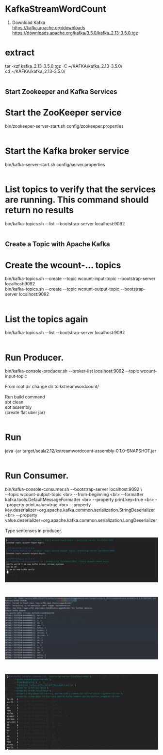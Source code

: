 # KafkaStreamWordCount<br>
1) Download Kafka<br>
https://kafka.apache.org/downloads<br>
https://downloads.apache.org/kafka/3.5.0/kafka_2.13-3.5.0.tgz<br>
# extract<br>
tar -xzf kafka_2.13-3.5.0.tgz -C ~/KAFKA/kafka_2.13-3.5.0/<br>
cd ~/KAFKA/kafka_2.13-3.5.0/<br>
<br>
## Start Zookeeper and Kafka Services<br>
# Start the ZooKeeper service<br>
bin/zookeeper-server-start.sh config/zookeeper.properties<br>
<br>
# Start the Kafka broker service<br>
bin/kafka-server-start.sh config/server.properties<br>
<br>
# List topics to verify that the services are running. This command should return no results<br>
bin/kafka-topics.sh --list --bootstrap-server localhost:9092<br>
<br>
## Create a Topic with Apache Kafka<br>
# Create the wcount-... topics<br>
bin/kafka-topics.sh --create --topic wcount-input-topic --bootstrap-server localhost:9092<br>
bin/kafka-topics.sh --create --topic wcount-output-topic --bootstrap-server localhost:9092<br>
<br>
# List the topics again<br>
bin/kafka-topics.sh --list --bootstrap-server localhost:9092<br>
<br>
# Run Producer.<br>
bin/kafka-console-producer.sh --broker-list localhost:9092 --topic wcount-input-topic<br>
<br>
From root dir change dir to kstreamwordcount/<br>
<br>
Run build command<br>
sbt clean<br>
sbt assembly<br>
(create flat uber jar)<br>
<br>
# Run<br>
java -jar target/scala2.12/kstreamwordcount-assembly-0.1.0-SNAPSHOT.jar<br>
<br>
# Run Consumer.
bin/kafka-console-consumer.sh --bootstrap-server localhost:9092 \\<br>
--topic wcount-output-topic \<br>
--from-beginning \<br>
--formatter kafka.tools.DefaultMessageFormatter \<br>
--property print.key=true \<br>
--property print.value=true \<br>
--property key.deserializer=org.apache.kafka.common.serialization.StringDeserializer \<br>
--property value.deserializer=org.apache.kafka.common.serialization.LongDeserializer<br>
<br>
Type sentenses in producer.<br>
<p>
<img src="/img/Producer.png"  title="Kafka Producer">
</p><br>
<p>
<img src="/img/AppWordCountStreaming.png"  title="Single Source Shortest Path (SSSP)">
</p><br>
<p>
<img src="/img/Consumer.png"  title="Kafka Consumer">
</p>
<br>





